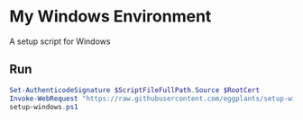 # My Windows Environment

A setup script for Windows

## Run

```ps1
Set-AuthenticodeSignature $ScriptFileFullPath.Source $RootCert
Invoke-WebRequest "https://raw.githubusercontent.com/eggplants/setup-windows.ps1/master/setup-windows.ps1" -OutFile setup-windows.ps1
setup-windows.ps1
```

